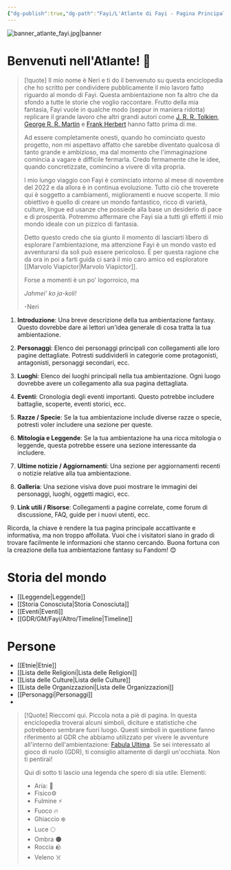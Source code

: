 ```yaml
---
{"dg-publish":true,"dg-path":"Fayi/L'Atlante di Fayi - Pagina Principale.md","permalink":"/fayi/l-atlante-di-fayi-pagina-principale/","tags":["gardenEntry"]}
---
```



![banner_atlante_fayi.jpg|banner](/img/user/Allegati/Banner/banner_atlante_fayi.jpg)

# Benvenuti nell'Atlante! 🗿



>[!quote]
>Il mio nome è Neri e ti do il benvenuto su questa enciclopedia che ho scritto per condividere pubblicamente il mio lavoro fatto riguardo al mondo di Fayi. Questa ambientazione non fa altro che da sfondo a tutte le storie che voglio raccontare. Frutto della mia fantasia, Fayi vuole in qualche modo (seppur in maniera ridotta) replicare il grande lavoro che altri grandi autori come [J. R. R. Tolkien](https://it.wikipedia.org/wiki/J._R._R._Tolkien), [George R. R. Martin](https://it.wikipedia.org/wiki/George_R._R._Martin) e [Frank Herbert](https://it.wikipedia.org/wiki/Frank_Herbert) hanno fatto prima di me. 
>
>Ad essere completamente onesti, quando ho cominciato questo progetto, non mi aspettavo affatto che sarebbe diventato qualcosa di tanto grande e ambizioso, ma dal momento che l'immaginazione comincia a vagare è difficile fermarla. Credo fermamente che le idee, quando concretizzate, comincino a vivere di vita propria.
>
>l mio lungo viaggio con Fayi è cominciato intorno al mese di novembre del 2022 e da allora è in continua evoluzione. Tutto ciò che troverete qui è soggetto a cambiamenti, miglioramenti e nuove scoperte. Il mio obiettivo è quello di creare un mondo fantastico, ricco di varietà, culture, lingue ed usanze che possiede alla base un desiderio di pace e di prosperità. Potremmo affermare che Fayi sia a tutti gli effetti il mio mondo ideale con un pizzico di fantasia.
>
>Detto questo credo che sia giunto il momento di lasciarti libero di esplorare l'ambientazione, ma attenzione Fayi è un mondo vasto ed avventurarsi da soli può essere pericoloso. È per questa ragione che da ora in poi a farti guida ci sarà il mio caro amico ed esploratore [[Marvolo Viapictor\|Marvolo Viapictor]]. 
>
>Forse a momenti è un po' logorroico, ma 
>
>*Jahmei' ko ja-koli!*
>
>\-Neri

1. **Introduzione**: Una breve descrizione della tua ambientazione fantasy. Questo dovrebbe dare ai lettori un'idea generale di cosa tratta la tua ambientazione.

2. **Personaggi**: Elenco dei personaggi principali con collegamenti alle loro pagine dettagliate. Potresti suddividerli in categorie come protagonisti, antagonisti, personaggi secondari, ecc.

3. **Luoghi**: Elenco dei luoghi principali nella tua ambientazione. Ogni luogo dovrebbe avere un collegamento alla sua pagina dettagliata.

4. **Eventi**: Cronologia degli eventi importanti. Questo potrebbe includere battaglie, scoperte, eventi storici, ecc.

5. **Razze / Specie**: Se la tua ambientazione include diverse razze o specie, potresti voler includere una sezione per queste.

6. **Mitologia e Leggende**: Se la tua ambientazione ha una ricca mitologia o leggende, questa potrebbe essere una sezione interessante da includere.

7. **Ultime notizie / Aggiornamenti**: Una sezione per aggiornamenti recenti o notizie relative alla tua ambientazione.

8. **Galleria**: Una sezione visiva dove puoi mostrare le immagini dei personaggi, luoghi, oggetti magici, ecc.

9. **Link utili / Risorse**: Collegamenti a pagine correlate, come forum di discussione, FAQ, guide per i nuovi utenti, ecc.

Ricorda, la chiave è rendere la tua pagina principale accattivante e informativa, ma non troppo affollata. Vuoi che i visitatori siano in grado di trovare facilmente le informazioni che stanno cercando. Buona fortuna con la creazione della tua ambientazione fantasy su Fandom! 😊

<div class="two-columns">

# Storia del mondo

- [[Leggende\|Leggende]]
- [[Storia Conosciuta\|Storia Conosciuta]]
- [[Eventi\|Eventi]]
- [[GDR/GM/Fayi/Altro/Timeline\|Timeline]]

# Persone

- [[Etnie\|Etnie]]
- [[Lista delle Religioni\|Lista delle Religioni]]
- [[Lista delle Culture\|Lista delle Culture]]
- [[Lista delle Organizzazioni\|Lista delle Organizzazioni]]
- [[Personaggi\|Personaggi]]
- 

</div>

>[!Quote]
>Rieccomi qui.
>Piccola nota a piè di pagina. In questa enciclopedia troverai alcuni simboli, diciture e statistiche che potrebbero sembrare fuori luogo. Questi simboli in questione fanno riferimento al GDR che abbiamo utilizzato per vivere le avventure all'interno dell'ambientazione: [Fabula Ultima](https://www.needgames.it/giochi/fabula-ultima/). Se sei interessato al gioco di ruolo (GDR), ti consiglio altamente di dargli un'occhiata. Non ti pentirai!
>
>Qui di sotto ti lascio una legenda che spero di sia utile:
>Elementi:
>	- Aria: 🪽
>	-  Fisico⚙️ 
>	- Fulmine ⚡ 
>	- Fuoco 🔥 
>	- Ghiaccio ❄️ 
>	- Luce 🌕 
>	- Ombra 🌑 
>	- Roccia 🪨 
>	- Veleno ☠️ 


